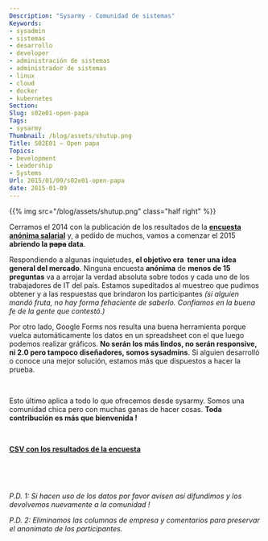 ```yaml
---
Description: "Sysarmy - Comunidad de sistemas"
Keywords:
- sysadmin 
- sistemas
- desarrollo
- developer
- administración de sistemas
- administrador de sistemas
- linux
- cloud
- docker
- kubernetes
Section: 
Slug: s02e01-open-papa
Tags:
- sysarmy
Thumbnail: /blog/assets/shutup.png
Title: S02E01 – Open papa
Topics:
- Development
- Leadership
- Systems
Url: 2015/01/09/s02e01-open-papa
date: 2015-01-09
---
```


{{% img src="/blog/assets/shutup.png" class="half right" %}}
<p>Cerramos el 2014 con la publicación de los resultados de la <strong><a title="S01E04 – Resultados de la encuesta salarial" href="2014/12/31/s01e04-resultados-de-la-encuesta-salarial/">encuesta anónima salarial</a></strong> y, a pedido de muchos, vamos a comenzar el 2015 <strong>abriendo la <del>papa</del> data</strong>.</p>
<p>Respondiendo a algunas inquietudes, <strong>el objetivo era  tener una idea general del mercado</strong>. Ninguna encuesta <strong>anónima</strong> de <strong>menos de 15 preguntas</strong> va a arrojar la verdad absoluta sobre todos y cada uno de los trabajadores de IT del país. Estamos supeditados al muestreo que pudimos obtener y a las respuestas que brindaron los participantes <em>(si alguien mandó fruta, no hay forma fehaciente de saberlo. Confiamos en la buena fe de la gente que contestó.)</em></p>
<p>Por otro lado, Google Forms nos resulta una buena herramienta porque vuelca automáticamente los datos en un spreadsheet con el que luego podemos realizar gráficos. <strong>No serán los más lindos, no serán responsive, ni 2.0 pero tampoco diseñadores, somos sysadmins</strong>. Si alguien desarrolló o conoce una mejor solución, estamos más que dispuestos a hacer la prueba.</p>
<p>&nbsp;</p>
<p>Esto último aplica a todo lo que ofrecemos desde sysarmy. Somos una comunidad chica pero con muchas ganas de hacer cosas. <strong>Toda contribución es más que bienvenida !</strong></p>
<p>&nbsp;</p>
<p><strong><a href="https://drive.google.com/open?id=0B7UapTwn9AahWkdEWnltRjUwVjQ">CSV con los resultados de la encuesta</a></strong></p>
<p>&nbsp;</p>
<p>&nbsp;</p>
<p><em>P.D. 1: Si hacen uso de los datos por favor avisen así difundimos y los devolvemos nuevamente a la comunidad !</em></p>
<p><em>P.D. 2: Eliminamos las columnas de empresa y comentarios para preservar el anonimato de los participantes.</em></p>
